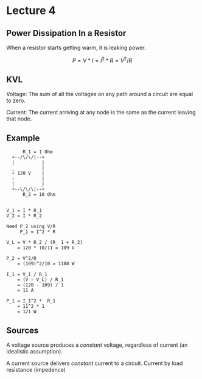 # Lecture 4

## Power Dissipation In a Resistor

When a resistor starts getting warm, it is leaking power.

```math
P = V * I = I^2 * R = V^2/R
```

## KVL

Voltage: The sum of all the voltages on any path around a circuit are equal to zero.

Current: The current arriving at any node is the same as the current leaving that node.

## Example

```
      R_1 = 1 Ohm
  +--/\/\/|--+
  |          |
  _          |
  + 120 V    |
  -          |
  |          |
  +--\/\/\|--+
      R_2 = 10 Ohm


V_1 = I * R_1
V_2 = I * R_2

Need P_2 using V/R
     P_1 = I^2 * R

V_L = V * R_2 / (R_ 1 + R_2)
    = 120 * 10/11 = 109 V

P_2 = V^2/R
    = (109)^2/10 = 1188 W

I_1 = V_1 / R_1
    = (V - V_L) / R_1
    = (120 - 109) / 1
    = 11 A

P_1 = I_1^2 *  R_1
    = 11^2 * 1
    = 121 W
```


## Sources
A voltage source produces a *constant* voltage, regardless of current (an idealistic assumption).

A current source delivers *constant* current to a circuit. Current by load resistance (impedence)





